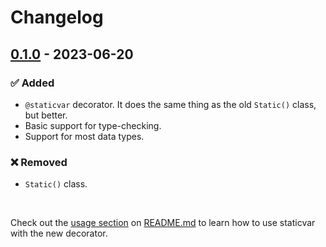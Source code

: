 # Changelog

## [0.1.0] - 2023-06-20

### ✅ Added

- `@staticvar` decorator. It does the same thing as the old `Static()` class, but better.
- Basic support for type-checking.
- Support for most data types.

### ❌ Removed

- `Static()` class.

<br />

Check out the [usage section](https://github.com/AbdelRahmanRahal/staticvar/blob/main/README.md#usage) on [README.md](https://github.com/AbdelRahmanRahal/staticvar/blob/main/README.md) to learn how to use staticvar with the new decorator.

[0.1.0]: https://github.com/AbdelRahmanRahal/staticvar/releases/tag/v0.1.0